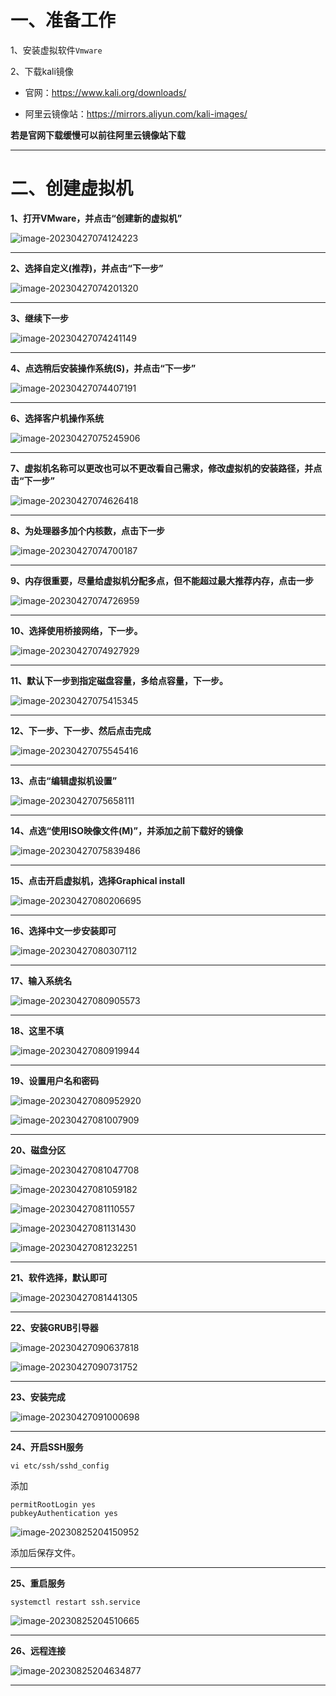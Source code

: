 # 一、准备工作

1、安装虚拟软件`Vmware`

2、下载kali镜像

- 官网：https://www.kali.org/downloads/

- 阿里云镜像站：https://mirrors.aliyun.com/kali-images/

**若是官网下载缓慢可以前往阿里云镜像站下载**

------



# 二、创建虚拟机

**1、打开VMware，并点击“创建新的虚拟机”**

![image-20230427074124223](https://cdn.jsdelivr.net/gh/xmtxsec/picture/img/image-20230427074124223.png)

------

**2、选择自定义(推荐)，并点击“下一步”**

![image-20230427074201320](https://cdn.jsdelivr.net/gh/xmtxsec/picture/img/image-20230427074201320.png)

------

**3、继续下一步**

![image-20230427074241149](https://cdn.jsdelivr.net/gh/xmtxsec/picture/img/image-20230427074241149.png)

------

**4、点选稍后安装操作系统(S)，并点击“下一步”**

![image-20230427074407191](https://cdn.jsdelivr.net/gh/xmtxsec/picture/img/image-20230427074407191.png)

------

**6、选择客户机操作系统**

![image-20230427075245906](https://cdn.jsdelivr.net/gh/xmtxsec/picture/img/image-20230427075245906.png)

------

**7、虚拟机名称可以更改也可以不更改看自己需求，修改虚拟机的安装路径，并点击“下一步”**

![image-20230427074626418](https://cdn.jsdelivr.net/gh/xmtxsec/picture/img/image-20230427074626418.png)

------

**8、为处理器多加个内核数，点击下一步**

![image-20230427074700187](https://cdn.jsdelivr.net/gh/xmtxsec/picture/img/image-20230427074700187.png)

------

**9、内存很重要，尽量给虚拟机分配多点，但不能超过最大推荐内存，点击一步**

![image-20230427074726959](https://cdn.jsdelivr.net/gh/xmtxsec/picture/img/image-20230427074726959.png)

------

**10、选择使用桥接网络，下一步。**

![image-20230427074927929](https://cdn.jsdelivr.net/gh/xmtxsec/picture/img/image-20230427074927929.png)

------

**11、默认下一步到指定磁盘容量，多给点容量，下一步。**

![image-20230427075415345](https://cdn.jsdelivr.net/gh/xmtxsec/picture/img/image-20230427075415345.png)

------

**12、下一步、下一步、然后点击完成**

![image-20230427075545416](https://cdn.jsdelivr.net/gh/xmtxsec/picture/img/image-20230427075545416.png)

------

**13、点击“编辑虚拟机设置”**

![image-20230427075658111](https://cdn.jsdelivr.net/gh/xmtxsec/picture/img/image-20230427075658111.png)

------

**14、点选“使用ISO映像文件(M)”，并添加之前下载好的镜像**

![image-20230427075839486](https://cdn.jsdelivr.net/gh/xmtxsec/picture/img/image-20230427075839486.png)

------

**15、点击开启虚拟机，选择Graphical install**

![image-20230427080206695](https://cdn.jsdelivr.net/gh/xmtxsec/picture/img/image-20230427080206695.png)

------

**16、选择中文一步安装即可**

![image-20230427080307112](https://cdn.jsdelivr.net/gh/xmtxsec/picture/img/image-20230427080307112.png)

------

**17、输入系统名**

![image-20230427080905573](https://cdn.jsdelivr.net/gh/xmtxsec/picture/img/image-20230427080905573.png)

------

**18、这里不填**

![image-20230427080919944](https://cdn.jsdelivr.net/gh/xmtxsec/picture/img/image-20230427080919944.png)

------

**19、设置用户名和密码**

![image-20230427080952920](https://cdn.jsdelivr.net/gh/xmtxsec/picture/img/image-20230427080952920.png)

![image-20230427081007909](https://cdn.jsdelivr.net/gh/xmtxsec/picture/img/image-20230427081007909.png)

------

**20、磁盘分区**

![image-20230427081047708](https://cdn.jsdelivr.net/gh/xmtxsec/picture/img/image-20230427081047708.png)

![image-20230427081059182](https://cdn.jsdelivr.net/gh/xmtxsec/picture/img/image-20230427081059182.png)

![image-20230427081110557](https://cdn.jsdelivr.net/gh/xmtxsec/picture/img/image-20230427081110557.png)

![image-20230427081131430](https://cdn.jsdelivr.net/gh/xmtxsec/picture/img/image-20230427081131430.png)

![image-20230427081232251](https://cdn.jsdelivr.net/gh/xmtxsec/picture/img/image-20230427081232251.png)

------

**21、软件选择，默认即可**

![image-20230427081441305](https://cdn.jsdelivr.net/gh/xmtxsec/picture/img/image-20230427081441305.png)

------

**22、安装GRUB引导器**

![image-20230427090637818](https://cdn.jsdelivr.net/gh/xmtxsec/picture/img/image-20230427090637818.png)

![image-20230427090731752](https://cdn.jsdelivr.net/gh/xmtxsec/picture/img/image-20230427090731752.png)

------

**23、安装完成**

![image-20230427091000698](https://cdn.jsdelivr.net/gh/xmtxsec/picture/img/image-20230427091000698.png)

------

**24、开启SSH服务**

```
vi etc/ssh/sshd_config
```

添加

```
permitRootLogin yes
pubkeyAuthentication yes
```

![image-20230825204150952](https://cdn.jsdelivr.net/gh/xmtxsec/picture/img/image-20230825204150952.png)

添加后保存文件。

------

**25、重启服务**

```
systemctl restart ssh.service
```

![image-20230825204510665](https://cdn.jsdelivr.net/gh/xmtxsec/picture/img/image-20230825204510665.png)

------

**26、远程连接**

![image-20230825204634877](https://cdn.jsdelivr.net/gh/xmtxsec/picture/img/image-20230825204634877.png)

------























